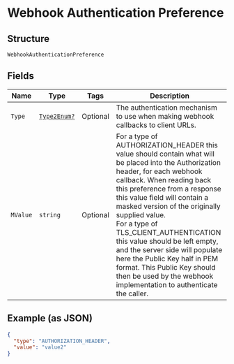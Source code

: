 
# Webhook Authentication Preference

## Structure

`WebhookAuthenticationPreference`

## Fields

| Name | Type | Tags | Description |
|  --- | --- | --- | --- |
| `Type` | [`Type2Enum?`](../../doc/models/type-2-enum.md) | Optional | The authentication mechanism to use when making webhook callbacks to client URLs. |
| `MValue` | `string` | Optional | For a type of AUTHORIZATION_HEADER this value should contain what will be placed into the Authorization header, for each webhook callback. When reading back this preference from a response this value field will contain a masked version of the originally supplied value.<br>For a type of TLS_CLIENT_AUTHENTICATION this value should be left empty, and the server side will populate here the Public Key half in PEM format. This Public Key should then be used by the webhook implementation to authenticate the caller. |

## Example (as JSON)

```json
{
  "type": "AUTHORIZATION_HEADER",
  "value": "value2"
}
```

